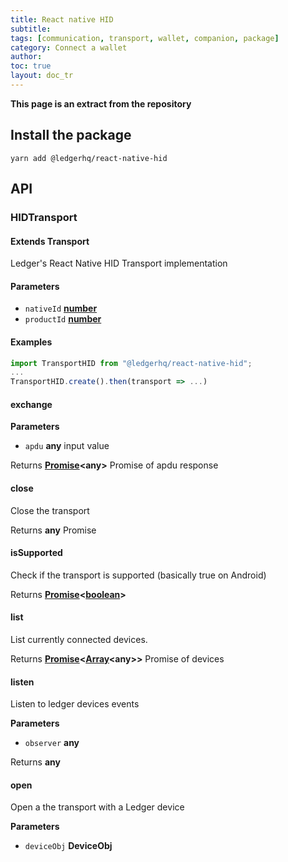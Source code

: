 ```yaml
---
title: React native HID
subtitle:
tags: [communication, transport, wallet, companion, package]
category: Connect a wallet
author:
toc: true
layout: doc_tr
---
```


**This page is an extract from the repository**

## Install the package

`yarn add @ledgerhq/react-native-hid`

## API

### HIDTransport

#### Extends Transport

Ledger's React Native HID Transport implementation

#### Parameters

-   `nativeId` **[number](https://developer.mozilla.org/docs/Web/JavaScript/Reference/Global_Objects/Number)**
-   `productId` **[number](https://developer.mozilla.org/docs/Web/JavaScript/Reference/Global_Objects/Number)**

#### Examples

```js
import TransportHID from "@ledgerhq/react-native-hid";
...
TransportHID.create().then(transport => ...)
```

#### exchange

**Parameters**

-   `apdu` **any** input value

Returns **[Promise](https://developer.mozilla.org/docs/Web/JavaScript/Reference/Global_Objects/Promise)&lt;any>** Promise of apdu response

#### close

Close the transport

Returns **any** Promise

#### isSupported

Check if the transport is supported (basically true on Android)

Returns **[Promise](https://developer.mozilla.org/docs/Web/JavaScript/Reference/Global_Objects/Promise)&lt;[boolean](https://developer.mozilla.org/docs/Web/JavaScript/Reference/Global_Objects/Boolean)>**

#### list

List currently connected devices.

Returns **[Promise](https://developer.mozilla.org/docs/Web/JavaScript/Reference/Global_Objects/Promise)&lt;[Array](https://developer.mozilla.org/docs/Web/JavaScript/Reference/Global_Objects/Array)&lt;any>>** Promise of devices

#### listen

Listen to ledger devices events

**Parameters**

-   `observer` **any**

Returns **any**

#### open

Open a the transport with a Ledger device

**Parameters**

-   `deviceObj` **DeviceObj**
